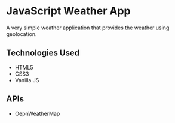 # JavaScript Weather App

A very simple weather application that provides the weather using geolocation. 


## Technologies Used	
- HTML5	
- CSS3	
- Vanilla JS


## APIs
- OepnWeatherMap	
